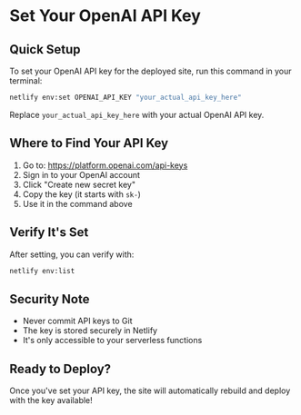 # Set Your OpenAI API Key

## Quick Setup

To set your OpenAI API key for the deployed site, run this command in your terminal:

```bash
netlify env:set OPENAI_API_KEY "your_actual_api_key_here"
```

Replace `your_actual_api_key_here` with your actual OpenAI API key.

## Where to Find Your API Key

1. Go to: https://platform.openai.com/api-keys
2. Sign in to your OpenAI account
3. Click "Create new secret key"
4. Copy the key (it starts with `sk-`)
5. Use it in the command above

## Verify It's Set

After setting, you can verify with:
```bash
netlify env:list
```

## Security Note

- Never commit API keys to Git
- The key is stored securely in Netlify
- It's only accessible to your serverless functions

## Ready to Deploy?

Once you've set your API key, the site will automatically rebuild and deploy with the key available!
